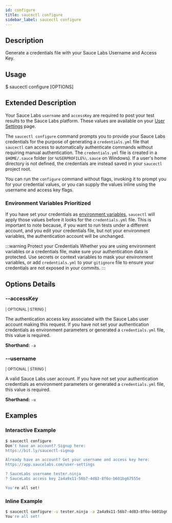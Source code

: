 ```yaml
---
id: configure
title: saucectl configure
sidebar_label: saucectl configure
---
```


## Description

Generate a credentials file with your Sauce Labs Username and Access Key.

## Usage

<span className="cli">$ saucectl configure [OPTIONS]</span>


## Extended Description

Your Sauce Labs `username` and `accessKey` are required to post your test results to the Sauce Labs platform. These values are available on your [User Settings](https://app.saucelabs.com/user-settings) page.

The `saucectl configure` command prompts you to provide your Sauce Labs credentials for the purpose of generating a `credentials.yml` file that `saucectl` can access to automatically authenticate commands without requiring manual authentication. The `credentials.yml` file is created in a `$HOME/.sauce` folder (or `%USERPROFILE%\.sauce` on Windows). If a user's home directory is not defined, the credentials are instead saved in your `saucectl` project root.

You can run the `configure` command without flags, invoking it to prompt you for your credential values, or you can supply the values inline using the username and access key flags.

### Environment Variables Prioritized

If you have set your credentials as [environment variables](/basics/environment-variables), `saucectl` will apply those values before it looks for the `credentials.yml` file. This is important to note because, if you want to run tests under a different account, and you edit your credentials file, but not your environment variables, the authentication account will be unchanged.

:::warning Protect your Credentials
Whether you are using environment variables or a credentials file, make sure your authentication data is protected. Use secrets or context variables to mask your environment variables, or add `credentials.yml` to your `gitignore` file to ensure your credentials are not exposed in your commits.
:::


## Options Details

### <span className="cli">--accessKey</span>
<div className="cli-desc">
<p><small>| OPTIONAL | STRING |</small></p>

The authentication access key associated with the Sauce Labs user account making this request. If you have not set your authentication credentials as environment parameters or generated a `credentials.yml` file, this value is required.

**Shorthand:** `-a`

</div>


### <span className="cli">--username</span>
<div className="cli-desc">
<p><small>| OPTIONAL | STRING |</small></p>

A valid Sauce Labs user account. If you have not set your authentication credentials as environment parameters or generated a `credentials.yml` file, this value is required.

**Shorthand:** `-u`

</div>

## Examples

### Interactive Example

```bash
$ saucectl configure
Don't have an account? Signup here:
https://bit.ly/saucectl-signup

Already have an account? Get your username and access key here:
https://app.saucelabs.com/user-settings

? SauceLabs username tester.ninja
? SauceLabs access key 2a4a9x11-56b7-4d83-8f6o-b601bg67555e

You're all set!
```

### Inline Example

```bash
$ saucectl configure -u tester.ninja -a 2a4a9x11-56b7-4d83-8f6o-b601bg67555e
You're all set!
```
